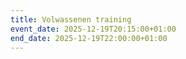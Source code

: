 ```yaml
---
title: Volwassenen training
event_date: 2025-12-19T20:15:00+01:00
end_date: 2025-12-19T22:00:00+01:00
---
```

